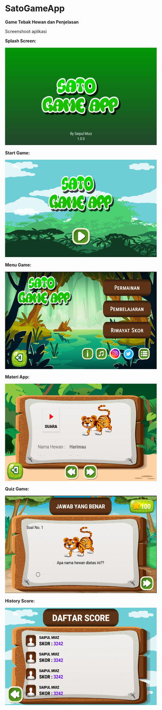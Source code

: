 # SatoGameApp

**Game Tebak Hewan dan Penjelasan**  

Screenshoot aplikasi
  
**Splash Screen:**

<img alt="sato game app" src="https://github.com/saipulmuiz/SatoGameApp/blob/master/UI%20App/Splash.png" width="500" height="320" />

**Start Game:**

<img alt="sato game app" src="https://github.com/saipulmuiz/SatoGameApp/blob/master/UI%20App/Tampilan%20Start.png" width="500" height="320" />

**Menu Game:**

<img alt="sato game app" src="https://github.com/saipulmuiz/SatoGameApp/blob/master/UI%20App/tampilan%20menu.png" width="500" height="320" />

**Materi App:**

<img alt="sato game app" src="https://github.com/saipulmuiz/SatoGameApp/blob/master/UI%20App/tampilan%20materi.png" width="500" height="320" />

**Quiz Game:**

<img alt="sato game app" src="https://github.com/saipulmuiz/SatoGameApp/blob/master/UI%20App/tampilan%20game.png" width="500" height="320" />

**History Score:**

<img alt="sato game app" src="https://github.com/saipulmuiz/SatoGameApp/blob/master/UI%20App/tampilan%20riwayat%20skor.png" width="500" height="320" />

